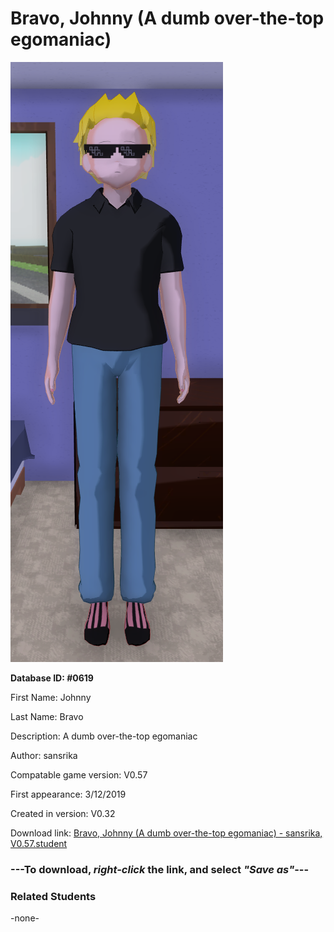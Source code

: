 # Bravo, Johnny (A dumb over-the-top egomaniac)

<img src="../../Files/Images/Bravo, Johnny (A dumb over-the-top egomaniac).png" title="Bravo, Johnny (A dumb over-the-top egomaniac) - sansrika, V0.57">

**Database ID: #0619**

First Name: Johnny

Last Name: Bravo

Description: A dumb over-the-top egomaniac

Author: sansrika

Compatable game version: V0.57

First appearance: 3/12/2019

Created in version: V0.32

Download link: <a href="https://raw.githubusercontent.com/Arbiter1223/Daigaku-Gurashi-Custom-Students/master/Files/Student%20Files/Bravo%2C%20Johnny%20(A%20dumb%20over-the-top%20egomaniac)%20-%20sansrika%2C%20V0.57.student">Bravo, Johnny (A dumb over-the-top egomaniac) - sansrika, V0.57.student</a>

### ---**To download, _right-click_ the link, and select _"Save as"_**---

### Related Students

-none-
